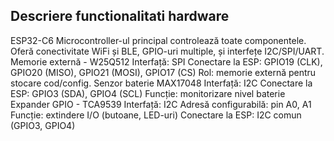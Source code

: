 ## Descriere functionalitati hardware
ESP32-C6
Microcontroller-ul principal controlează toate componentele. Oferă conectivitate WiFi și BLE, GPIO-uri multiple, și interfețe I2C/SPI/UART.
Memorie externă - W25Q512
Interfață: SPI
Conectare la ESP: GPIO19 (CLK), GPIO20 (MISO), GPIO21 (MOSI), GPIO17 (CS)
Rol: memorie externă pentru stocare cod/config.
Senzor baterie MAX17048
Interfață: I2C
Conectare la ESP: GPIO3 (SDA), GPIO4 (SCL)
Funcție: monitorizare nivel baterie
Expander GPIO - TCA9539
Interfață: I2C
Adresă configurabilă: pin A0, A1
Funcție: extindere I/O (butoane, LED-uri)
Conectare la ESP: I2C comun (GPIO3, GPIO4)
